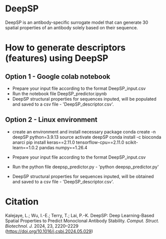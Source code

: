 # DeepSP
DeepSP is an antibody-specific surrogate model that can generate 30 spatial properties of an antibody solely based on their sequence.

# How to generate descriptors (features) using DeepSP

## Option 1 - Google colab notebook
- Prepare your input file according to the format DeepSP_input.csv
- Run the notebook file DeepSP_predictor.ipynb
- DeepSP structural properties for sequences inputed, will be populated and saved to a csv file - 'DeepSP_descriptor.csv'.

## Option 2 - Linux environment 
- create an environment and install necessary package
	conda create -n deepSP python=3.9.13
	source activate deepSP
	conda install -c bioconda anarci
	pip install keras==2.11.0 tensorflow-cpu==2.11.0 scikit-learn==1.0.2 pandas numpy==1.26.4

- Prepare your input file according to the format DeepSP_input.csv
- Run the python file deepsp_predictor.py - 'python deepsp_predictor.py'
- DeepSP structural properties for sequences inputed, will be obtained and saved to a csv file - 'DeepSP_descriptor.csv'.


# Citation

Kalejaye, L.; Wu, I.-E.; Terry, T.; Lai, P.-K. DeepSP: Deep Learning-Based Spatial Properties to Predict Monoclonal Antibody Stability. *Comput. Struct. Biotechnol. J.* 2024, 23, 2220–2229 (https://doi.org/10.1016/j.csbj.2024.05.029)